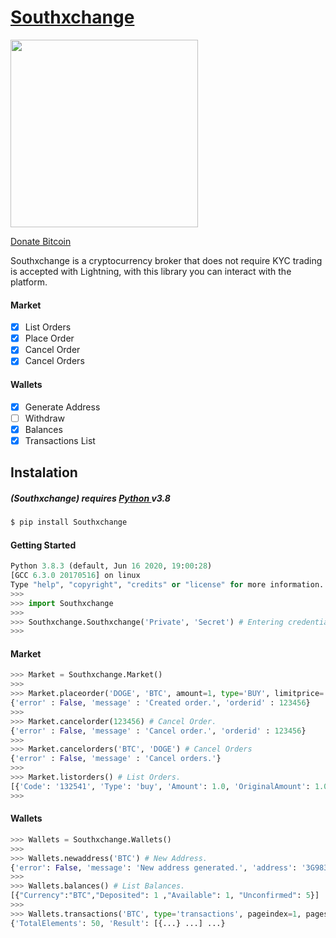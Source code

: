 # [Southxchange](www.southxchange.com/)

<img src='https://www.cryptunit.com/exchangeicons/38.png' width="300" height="300">

[Donate Bitcoin](https://paywall.link/to/donate)

Southxchange is a cryptocurrency broker that does not require KYC trading is accepted with Lightning, with this library you can interact with the platform.

#### Market
 - [x] List Orders
 - [x] Place Order
 - [x] Cancel Order
 - [x] Cancel Orders

#### Wallets
 - [x] Generate Address
 - [ ] Withdraw
 - [x] Balances
 - [x] Transactions List
 
## Instalation

##### (Southxchange)  requires [ Python ](https://www.python.org) v3.8

```sh
$ pip install Southxchange
```

#### Getting Started

```python
Python 3.8.3 (default, Jun 16 2020, 19:00:28)
[GCC 6.3.0 20170516] on linux
Type "help", "copyright", "credits" or "license" for more information.
>>>
>>> import Southxchange
>>> 
>>> Southxchange.Southxchange('Private', 'Secret') # Entering credentials.
>>> 
```

#### Market

```python
>>> Market = Southxchange.Market()
>>> 
>>> Market.placeorder('DOGE', 'BTC', amount=1, type='BUY', limitprice='0.00000001') # Place Order.
{'error' : False, 'message' : 'Created order.', 'orderid' : 123456}
>>> 
>>> Market.cancelorder(123456) # Cancel Order.
{'error' : False, 'message' : 'Cancel order.', 'orderid' : 123456}
>>>
>>> Market.cancelorders('BTC', 'DOGE') # Cancel Orders
{'error' : False, 'message' : 'Cancel orders.'}
>>>
>>> Market.listorders() # List Orders.
[{'Code': '132541', 'Type': 'buy', 'Amount': 1.0, 'OriginalAmount': 1.0, 'LimitPrice': 1e-08, 'ListingCurrency': 'DOGE', 'ReferenceCurrency': 'BTC'}]
>>>
```

#### Wallets

```python
>>> Wallets = Southxchange.Wallets()
>>> 
>>> Wallets.newaddress('BTC') # New Address.
{'error': False, 'message': 'New address generated.', 'address': '3G983JSIM ...'}
>>>
>>> Wallets.balances() # List Balances.
[{"Currency":"BTC","Deposited": 1 ,"Available": 1, "Unconfirmed": 5}]
>>>
>>> Wallets.transactions('BTC', type='transactions', pageindex=1, pagesize=50) # List History Transactions.
{'TotalElements': 50, 'Result': [{...} ...] ...}
```





